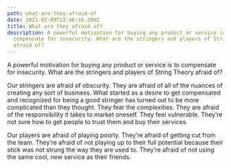 ```yaml
---
path: what-are-they-afraid-of
date: 2021-02-09T22:46:16.286Z
title: What are they afraid of?
description: A powerful motivation for buying any product or service is to
  compensate for insecurity. What are the stringers and players of String Theory
  afraid of?
---
```

A powerful motivation for buying any product or service is to compensate for insecurity. What are the stringers and players of String Theory afraid of?

Our stringers are afraid of obscurity. They are afraid of all of the nuances of creating any sort of business. What started as a desire to get compensated and recognized for being a good stringer has turned out to be more complicated than they thought. They fear the complexities. They are afraid of the responsibility it takes to market oneself. They feel vulnerable. They’re not sure how to get people to trust them and buy their services.

Our players are afraid of playing poorly. They’re afraid of getting cut from the team. They’re afraid of not playing up to their full potential because their stick was not strung the way they are used to. They’re afraid of not using the same cool, new service as their friends.